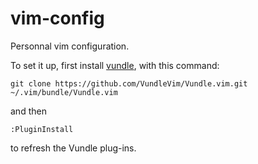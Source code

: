 # vim-config

Personnal vim configuration.

To set it up, first install [vundle](https://github.com/VundleVim/Vundle.vim), with this command: 
```
git clone https://github.com/VundleVim/Vundle.vim.git ~/.vim/bundle/Vundle.vim
```
and then
```
:PluginInstall
```
to refresh the Vundle plug-ins.
